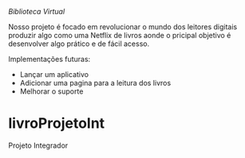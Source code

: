    *Biblioteca Virtual*

Nosso projeto é focado em revolucionar o mundo dos leitores digitais
produzir algo como uma Netflix de livros
aonde o pricipal objetivo é desenvolver algo prático e de fácil acesso.

Implementações futuras:

- Lançar um aplicativo
- Adicionar uma pagina para a leitura dos livros
- Melhorar o suporte

# livroProjetoInt
Projeto Integrador
